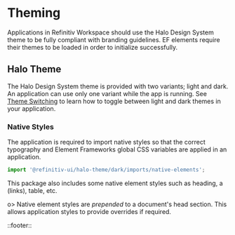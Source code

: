 <!--
type: page
title: Theming
location: ./start/theming
layout: default
-->

# Theming
Applications in Refinitiv Workspace should use the Halo Design System theme to be fully compliant with branding guidelines. EF elements require their themes to be loaded in order to initialize successfully.

## Halo Theme
The Halo Design System theme is provided with two variants; light and dark. An application can use only one variant while the app is running. See [Theme Switching](/guides/theme-switching) to learn how to toggle between light and dark themes in your application.

### Native Styles

The application is required to import native styles so that the correct typography and Element Frameworks global CSS variables are applied in an application.

```javascript
import '@refinitiv-ui/halo-theme/dark/imports/native-elements';
```

This package also includes some native element styles such as heading, a (links), table, etc.

o> Native element styles are _prepended_ to a document's head section. This allows application styles to provide overrides if required.

::footer::
